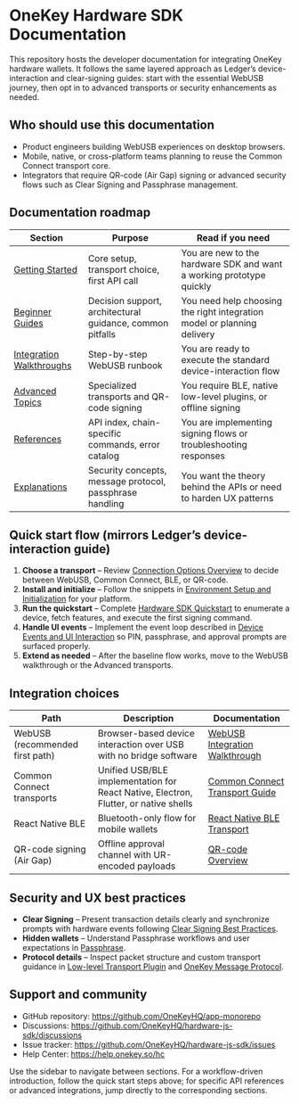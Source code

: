 # OneKey Hardware SDK Documentation

This repository hosts the developer documentation for integrating OneKey hardware wallets. It follows the same layered approach as Ledger’s device-interaction and clear-signing guides: start with the essential WebUSB journey, then opt in to advanced transports or security enhancements as needed.

## Who should use this documentation

- Product engineers building WebUSB experiences on desktop browsers.
- Mobile, native, or cross-platform teams planning to reuse the Common Connect transport core.
- Integrators that require QR-code (Air Gap) signing or advanced security flows such as Clear Signing and Passphrase management.

## Documentation roadmap

| Section | Purpose | Read if you need |
| --- | --- | --- |
| [Getting Started](getting-started/README.md) | Core setup, transport choice, first API call | You are new to the hardware SDK and want a working prototype quickly |
| [Beginner Guides](beginner-guides/README.md) | Decision support, architectural guidance, common pitfalls | You need help choosing the right integration model or planning delivery |
| [Integration Walkthroughs](integration-walkthroughs/README.md) | Step-by-step WebUSB runbook | You are ready to execute the standard device-interaction flow |
| [Advanced Topics](advanced/README.md) | Specialized transports and QR-code signing | You require BLE, native low-level plugins, or offline signing |
| [References](references/README.md) | API index, chain-specific commands, error catalog | You are implementing signing flows or troubleshooting responses |
| [Explanations](explanations/README.md) | Security concepts, message protocol, passphrase handling | You want the theory behind the APIs or need to harden UX patterns |

## Quick start flow (mirrors Ledger’s device-interaction guide)

1. **Choose a transport** – Review [Connection Options Overview](getting-started/connection-options.md) to decide between WebUSB, Common Connect, BLE, or QR-code.
2. **Install and initialize** – Follow the snippets in [Environment Setup and Initialization](getting-started/installation.md) for your platform.
3. **Run the quickstart** – Complete [Hardware SDK Quickstart](getting-started/hardware-sdk-quickstart.md) to enumerate a device, fetch features, and execute the first signing command.
4. **Handle UI events** – Implement the event loop described in [Device Events and UI Interaction](getting-started/device-events.md) so PIN, passphrase, and approval prompts are surfaced properly.
5. **Extend as needed** – After the baseline flow works, move to the WebUSB walkthrough or the Advanced transports.

## Integration choices

| Path | Description | Documentation |
| --- | --- | --- |
| WebUSB (recommended first path) | Browser-based device interaction over USB with no bridge software | [WebUSB Integration Walkthrough](integration-walkthroughs/hardware-sdk/web-usb.md) |
| Common Connect transports | Unified USB/BLE implementation for React Native, Electron, Flutter, or native shells | [Common Connect Transport Guide](advanced/transports/common-connect.md) |
| React Native BLE | Bluetooth-only flow for mobile wallets | [React Native BLE Transport](advanced/transports/react-native-ble.md) |
| QR-code signing (Air Gap) | Offline approval channel with UR-encoded payloads | [QR-code Overview](advanced/qr-code/README.md) |

## Security and UX best practices

- **Clear Signing** – Present transaction details clearly and synchronize prompts with hardware events following [Clear Signing Best Practices](explanations/security/clear-signing.md).
- **Hidden wallets** – Understand Passphrase workflows and user expectations in [Passphrase](explanations/hardware-sdk/passphrase.md).
- **Protocol details** – Inspect packet structure and custom transport guidance in [Low-level Transport Plugin](explanations/hardware-sdk/low-level-transport-plugin.md) and [OneKey Message Protocol](explanations/hardware-sdk/onekey-message-protocol.md).

## Support and community

- GitHub repository: https://github.com/OneKeyHQ/app-monorepo
- Discussions: https://github.com/OneKeyHQ/hardware-js-sdk/discussions
- Issue tracker: https://github.com/OneKeyHQ/hardware-js-sdk/issues
- Help Center: https://help.onekey.so/hc

Use the sidebar to navigate between sections. For a workflow-driven introduction, follow the quick start steps above; for specific API references or advanced integrations, jump directly to the corresponding sections.